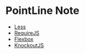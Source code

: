 # PointLine Note

+ [Less](./less/README.md)
+ [RequireJS](./requirejs/README.md)
+ [Flexbox](./flexbox/README.md)
+ [KnockoutJS](./knockoutJS/README.md)
